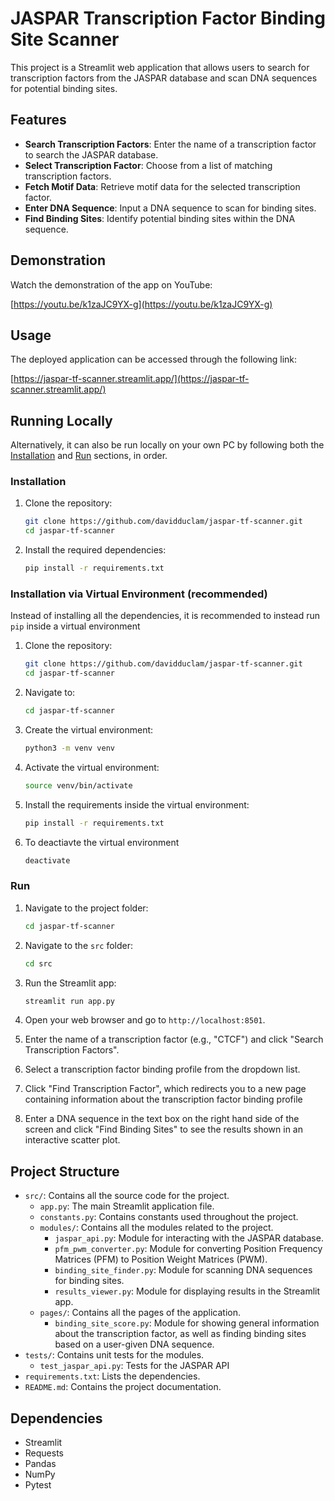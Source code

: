 # JASPAR Transcription Factor Binding Site Scanner

This project is a Streamlit web application that allows users to search for transcription factors from the JASPAR database and scan DNA sequences for potential binding sites.

## Features

- **Search Transcription Factors**: Enter the name of a transcription factor to search the JASPAR database.
- **Select Transcription Factor**: Choose from a list of matching transcription factors.
- **Fetch Motif Data**: Retrieve motif data for the selected transcription factor.
- **Enter DNA Sequence**: Input a DNA sequence to scan for binding sites.
- **Find Binding Sites**: Identify potential binding sites within the DNA sequence.

## Demonstration

Watch the demonstration of the app on YouTube:

[https://youtu.be/k1zaJC9YX-g](https://youtu.be/k1zaJC9YX-g)

## Usage

The deployed application can be accessed through the following link:

[https://jaspar-tf-scanner.streamlit.app/](https://jaspar-tf-scanner.streamlit.app/)

## Running Locally

Alternatively, it can also be run locally on your own PC by following both the [Installation](#installation) and [Run](#run-locally) sections, in order.

### Installation

1. Clone the repository:
   ```bash
   git clone https://github.com/davidduclam/jaspar-tf-scanner.git
   cd jaspar-tf-scanner
   ```

2. Install the required dependencies:
   ```bash
   pip install -r requirements.txt
   ```

### Installation via Virtual Environment (recommended)
Instead of installing all the dependencies, it is recommended to instead run ```pip``` inside a virtual environment

1. Clone the repository:
   ```bash
   git clone https://github.com/davidduclam/jaspar-tf-scanner.git
   cd jaspar-tf-scanner
   ```

2. Navigate to: 
   ```bash
   cd jaspar-tf-scanner
   ```

3. Create the virtual environment:
   ```bash
   python3 -m venv venv
   ````

4. Activate the virtual environment:
   ```bash
   source venv/bin/activate
   ````

5. Install the requirements inside the virtual environment:
   ```bash
   pip install -r requirements.txt
   ```

6. To deactiavte the virtual environment
   ```bash
   deactivate
   ```

### Run

1. Navigate to the project folder:

   ```bash
   cd jaspar-tf-scanner
   ```

2. Navigate to the `src` folder:

   ```bash
   cd src
   ```

3. Run the Streamlit app:

   ```bash
   streamlit run app.py
   ```

4. Open your web browser and go to `http://localhost:8501`.

5. Enter the name of a transcription factor (e.g., "CTCF") and click "Search Transcription Factors".

6. Select a transcription factor binding profile from the dropdown list.

7. Click "Find Transcription Factor", which redirects you to a new page containing information about the transcription factor binding profile

8. Enter a DNA sequence in the text box on the right hand side of the screen and click "Find Binding Sites" to see the results shown in an interactive scatter plot.

## Project Structure

- `src/`: Contains all the source code for the project.
  - `app.py`: The main Streamlit application file.
  - `constants.py`: Contains constants used throughout the project.
  - `modules/`: Contains all the modules related to the project.
    - `jaspar_api.py`: Module for interacting with the JASPAR database.
    - `pfm_pwm_converter.py`: Module for converting Position Frequency Matrices (PFM) to Position Weight Matrices (PWM).
    - `binding_site_finder.py`: Module for scanning DNA sequences for binding sites.
    - `results_viewer.py`: Module for displaying results in the Streamlit app.
  - `pages/`: Contains all the pages of the application.
    - `binding_site_score.py`: Module for showing general information about the transcription factor, as well as finding binding sites based on a user-given DNA sequence.
- `tests/`: Contains unit tests for the modules.
   - `test_jaspar_api.py`: Tests for the JASPAR API
- `requirements.txt`: Lists the dependencies.
- `README.md`: Contains the project documentation.

## Dependencies

- Streamlit
- Requests
- Pandas
- NumPy
- Pytest
